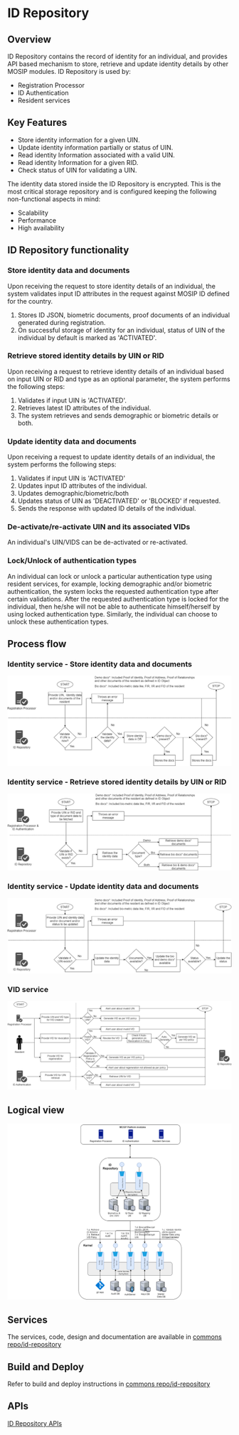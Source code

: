 # ID Repository

## Overview

ID Repository contains the record of identity for an individual, and provides API based mechanism to store, retrieve and update identity details by other MOSIP modules. ID Repository is used by:

* Registration Processor
* ID Authentication
* Resident services

## Key Features

* Store identity information for a given UIN.
* Update identity information partially or status of UIN.
* Read identity Information associated with a valid UIN.
* Read identity Information for a given RID.
* Check status of UIN for validating a UIN.

The identity data stored inside the ID Repository is encrypted. This is the most critical storage repository and is configured keeping the following non-functional aspects in mind:

* Scalability 
* Performance
* High availability

## ID Repository functionality

### Store identity data and documents

Upon receiving the request to store identity details of an individual, the system validates input ID attributes in the request against MOSIP ID defined for the country.

1. Stores ID JSON, biometric documents, proof documents of an individual generated during registration.
2. On successful storage of identity for an individual, status of UIN of the individual by default is marked as 'ACTIVATED'.

### Retrieve stored identity details by UIN or RID

Upon receiving a request to retrieve identity details of an individual based on input UIN or RID and type as an optional parameter, the system performs the following steps:

1. Validates if input UIN is 'ACTIVATED'.
2. Retrieves latest ID attributes of the individual.
3. The system retrieves and sends demographic or biometric details or both. 

### Update identity data and documents

Upon receiving a request to update identity details of an individual, the system performs the following steps:

1. Validates if input UIN is 'ACTIVATED'
2. Updates input ID attributes of the individual.
3. Updates demographic/biometric/both 
4. Updates status of UIN as 'DEACTIVATED' or 'BLOCKED' if requested.
5. Sends the response with updated ID details of the individual.

### De-activate/re-activate UIN and its associated VIDs

An individual's UIN/VIDS can be de-activated or re-activated.

### Lock/Unlock of authentication types

An individual can lock or unlock a particular authentication type using resident services, for example, locking demographic and/or biometric authentication, the system locks the requested authentication type after certain validations. After the requested authentication type is locked for the individual, then he/she will not be able to authenticate himself/herself by using locked authentication type. Similarly, the individual can choose to unlock these authentication types.

## Process flow

### Identity service - Store identity data and documents

![](../.gitbook/assets/id_repo_identity_service_store_identity_flow.jpg)

### Identity service - Retrieve stored identity details by UIN or RID

![](../.gitbook/assets/id_repo_identity_service_retrieve_identity_flow.jpg)

### Identity service - Update identity data and documents

![](../.gitbook/assets/id_repo_identity_service_update_identity_flow.jpg)

### VID service

![](../.gitbook/assets/id_repo_vid_service_flow.jpg)

## Logical view

![](../.gitbook/assets/id_repo_logical_view.jpg)

## Services

The services, code, design and documentation are available in [commons repo/id-repository](https://github.com/mosip/commons/tree/master/id-repository)

## Build and Deploy

Refer to build and deploy instructions in [commons repo/id-repository](https://github.com/mosip/commons/tree/master/id-repository)

## APIs

[ID Repository APIs](../apis/id-repository-apis.md)

